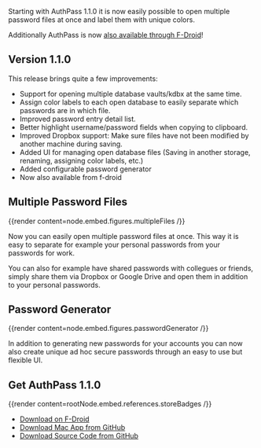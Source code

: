 Starting with AuthPass 1.1.0 it is now easily possible to
open multiple password files at once and label them with
unique colors.

Additionally AuthPass is now 
[also available through F-Droid](https://f-droid.org/en/packages/design.codeux.authpass.fdroid/)!

<!--more-->

## Version 1.1.0

This release brings quite a few improvements:

* Support for opening multiple database vaults/kdbx at the same time.
* Assign color labels to each open database to easily separate which passwords are in which file.
* Improved password entry detail list.
* Better highlight username/password fields when copying to clipboard.
* Improved Dropbox support: Make sure files have not been modified by another machine during saving.
* Added UI for managing open database files (Saving in another storage, renaming, assigning color labels, etc.)
* Added configurable password generator
* Now also available from f-droid

## Multiple Password Files

{{render content=node.embed.figures.multipleFiles /}}

Now you can easily open multiple password files at once. This way
it is easy to separate for example your personal passwords from 
your passwords for work.

You can also for example have shared passwords with collegues or friends,
simply share them via Dropbox or Google Drive and open them in addition
to your personal passwords.

## Password Generator

{{render content=node.embed.figures.passwordGenerator /}}

In addition to generating new passwords for your accounts you can
now also create unique ad hoc secure passwords through an easy
to use but flexible UI.

## Get AuthPass 1.1.0

{{render content=rootNode.embed.references.storeBadges /}}

* [Download on F-Droid](https://f-droid.org/en/packages/design.codeux.authpass.fdroid/)
* [Download Mac App from GitHub](https://github.com/authpass/authpass/releases/tag/v1.1.0)
* [Download Source Code from GitHub](https://github.com/authpass/authpass
)
